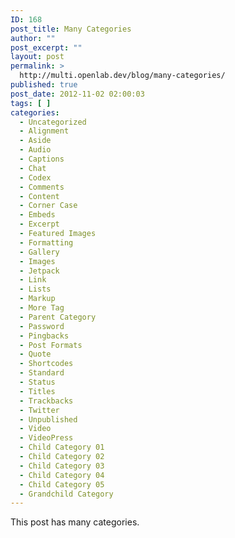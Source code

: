 ```yaml
---
ID: 168
post_title: Many Categories
author: ""
post_excerpt: ""
layout: post
permalink: >
  http://multi.openlab.dev/blog/many-categories/
published: true
post_date: 2012-11-02 02:00:03
tags: [ ]
categories:
  - Uncategorized
  - Alignment
  - Aside
  - Audio
  - Captions
  - Chat
  - Codex
  - Comments
  - Content
  - Corner Case
  - Embeds
  - Excerpt
  - Featured Images
  - Formatting
  - Gallery
  - Images
  - Jetpack
  - Link
  - Lists
  - Markup
  - More Tag
  - Parent Category
  - Password
  - Pingbacks
  - Post Formats
  - Quote
  - Shortcodes
  - Standard
  - Status
  - Titles
  - Trackbacks
  - Twitter
  - Unpublished
  - Video
  - VideoPress
  - Child Category 01
  - Child Category 02
  - Child Category 03
  - Child Category 04
  - Child Category 05
  - Grandchild Category
---
```

This post has many categories.